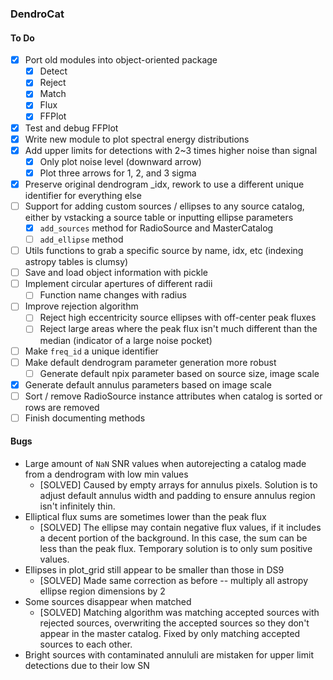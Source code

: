 ### DendroCat

#### To Do
 - [X] Port old modules into object-oriented package
    - [X] Detect
    - [X] Reject
    - [X] Match
    - [X] Flux
    - [X] FFPlot
 - [X] Test and debug FFPlot
 - [X] Write new module to plot spectral energy distributions
 - [X] Add upper limits for detections with 2~3 times higher noise than signal
    - [X] Only plot noise level (downward arrow)
    - [X] Plot three arrows for 1, 2, and 3 sigma
 - [X] Preserve original dendrogram _idx, rework to use a different unique identifier for everything else
 - [ ] Support for adding custom sources / ellipses to any source catalog, either by vstacking a source table or inputting ellipse parameters
    - [X] `add_sources` method for RadioSource and MasterCatalog
    - [ ] `add_ellipse` method 
 - [ ] Utils functions to grab a specific source by name, idx, etc (indexing astropy tables is clumsy)
 - [ ] Save and load object information with pickle
 - [ ] Implement circular apertures of different radii
    - [ ] Function name changes with radius
 - [ ] Improve rejection algorithm
    - [ ] Reject high eccentricity source ellipses with off-center peak fluxes
    - [ ] Reject large areas where the peak flux isn't much different than the median (indicator of a large noise pocket)
 - [ ] Make `freq_id` a unique identifier
 - [ ] Make default dendrogram parameter generation more robust
     - [ ] Generate default npix parameter based on source size, image scale
 - [X] Generate default annulus parameters based on image scale
 - [ ] Sort / remove RadioSource instance attributes when catalog is sorted or rows are removed
 - [ ] Finish documenting methods
 
#### Bugs
 - Large amount of `NaN` SNR values when autorejecting a catalog made from a dendrogram with low min values
    - [SOLVED] Caused by empty arrays for annulus pixels. Solution is to adjust default annulus width and padding to ensure annulus region isn't infinitely thin.
 - Elliptical flux sums are sometimes lower than the peak flux
    - [SOLVED] The ellipse may contain negative flux values, if it includes a decent portion of the background. In this case, the sum can be less than the peak flux. Temporary solution is to only sum positive values.
 - Ellipses in plot_grid still appear to be smaller than those in DS9
    - [SOLVED] Made same correction as before -- multiply all astropy ellipse region dimensions by 2
 - Some sources disappear when matched
    - [SOLVED] Matching algorithm was matching accepted sources with rejected sources, overwriting the accepted sources so they don't appear in the master catalog. Fixed by only matching accepted sources to each other.
 - Bright sources with contaminated annululi are mistaken for upper limit detections due to their low SN
